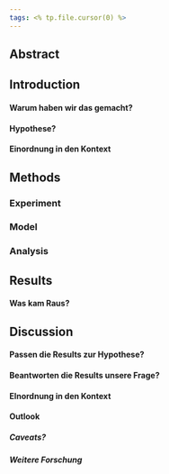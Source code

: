 ```yaml
---
tags: <% tp.file.cursor(0) %>
---
```

## Abstract

## Introduction

#### Warum haben wir das gemacht?

#### Hypothese?

#### Einordnung in den Kontext

## Methods

### Experiment

### Model

### Analysis

## Results

#### Was kam Raus?

## Discussion

#### Passen die Results zur Hypothese?

#### Beantworten die Results unsere Frage?

#### EInordnung in den Kontext

#### Outlook

##### Caveats?

##### Weitere Forschung
